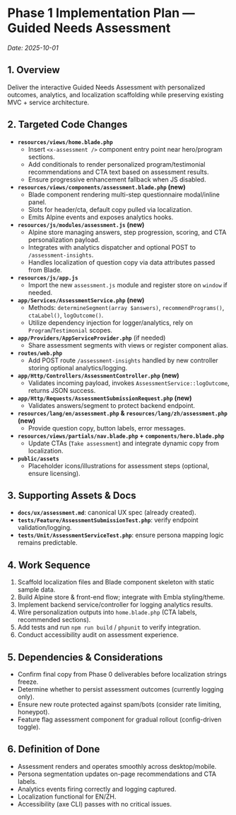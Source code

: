 # Phase 1 Implementation Plan — Guided Needs Assessment
_Date: 2025-10-01_

## 1. Overview
Deliver the interactive Guided Needs Assessment with personalized outcomes, analytics, and localization scaffolding while preserving existing MVC + service architecture.

## 2. Targeted Code Changes
- **`resources/views/home.blade.php`**
  - Insert `<x-assessment />` component entry point near hero/program sections.
  - Add conditionals to render personalized program/testimonial recommendations and CTA text based on assessment results.
  - Ensure progressive enhancement fallback when JS disabled.
- **`resources/views/components/assessment.blade.php` (new)**
  - Blade component rendering multi-step questionnaire modal/inline panel.
  - Slots for header/cta, default copy pulled via localization.
  - Emits Alpine events and exposes analytics hooks.
- **`resources/js/modules/assessment.js` (new)**
  - Alpine store managing answers, step progression, scoring, and CTA personalization payload.
  - Integrates with analytics dispatcher and optional POST to `/assessment-insights`.
  - Handles localization of question copy via data attributes passed from Blade.
- **`resources/js/app.js`**
  - Import the new `assessment.js` module and register store on `window` if needed.
- **`app/Services/AssessmentService.php` (new)**
  - Methods: `determineSegment(array $answers)`, `recommendPrograms()`, `ctaLabel()`, `logOutcome()`.
  - Utilize dependency injection for logger/analytics, rely on `Program`/`Testimonial` scopes.
- **`app/Providers/AppServiceProvider.php`** (if needed)
  - Share assessment segments with views or register component alias.
- **`routes/web.php`**
  - Add POST route `/assessment-insights` handled by new controller storing optional analytics/logging.
- **`app/Http/Controllers/AssessmentController.php` (new)**
  - Validates incoming payload, invokes `AssessmentService::logOutcome`, returns JSON success.
- **`app/Http/Requests/AssessmentSubmissionRequest.php` (new)**
  - Validates answers/segment to protect backend endpoint.
- **`resources/lang/en/assessment.php` & `resources/lang/zh/assessment.php` (new)**
  - Provide question copy, button labels, error messages.
- **`resources/views/partials/nav.blade.php` + `components/hero.blade.php`**
  - Update CTAs (`Take assessment`) and integrate dynamic copy from localization.
- **`public/assets`**
  - Placeholder icons/illustrations for assessment steps (optional, ensure licensing).

## 3. Supporting Assets & Docs
- **`docs/ux/assessment.md`**: canonical UX spec (already created).
- **`tests/Feature/AssessmentSubmissionTest.php`**: verify endpoint validation/logging.
- **`tests/Unit/AssessmentServiceTest.php`**: ensure persona mapping logic remains predictable.

## 4. Work Sequence
1. Scaffold localization files and Blade component skeleton with static sample data.
2. Build Alpine store & front-end flow; integrate with Embla styling/theme.
3. Implement backend service/controller for logging analytics results.
4. Wire personalization outputs into `home.blade.php` (CTA labels, recommended sections).
5. Add tests and run `npm run build` / `phpunit` to verify integration.
6. Conduct accessibility audit on assessment experience.

## 5. Dependencies & Considerations
- Confirm final copy from Phase 0 deliverables before localization strings freeze.
- Determine whether to persist assessment outcomes (currently logging only).
- Ensure new route protected against spam/bots (consider rate limiting, honeypot).
- Feature flag assessment component for gradual rollout (config-driven toggle).

## 6. Definition of Done
- Assessment renders and operates smoothly across desktop/mobile.
- Persona segmentation updates on-page recommendations and CTA labels.
- Analytics events firing correctly and logging captured.
- Localization functional for EN/ZH.
- Accessibility (axe CLI) passes with no critical issues.
